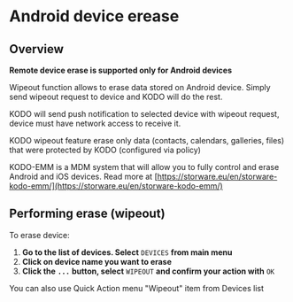 # Android device erease

## Overview <a id="overview"></a>

**Remote device erase is supported only for Android devices**

Wipeout function allows to erase data stored on Android device. Simply send wipeout request to device and KODO will do the rest.

KODO will send push notification to selected device with wipeout request, device must have network access to receive it.

KODO wipeout feature erase only data \(contacts, calendars, galleries, files\) that were protected by KODO \(configured via policy\)

KODO-EMM is a MDM system that will allow you to fully control and erase Android and iOS devices. Read more at [https://storware.eu/en/storware-kodo-emm/](https://storware.eu/en/storware-kodo-emm/)​

## Performing erase \(wipeout\) <a id="performing-erase-wipeout"></a>

To erase device:

1. **Go to the list of devices. Select** `DEVICES` **from main menu**
2. **Click on device name you want to erase**
3. **Click the** **`...`** **button, select** `WIPEOUT` **and confirm your action with** `OK`

You can also use Quick Action menu "Wipeout" item from Devices list



